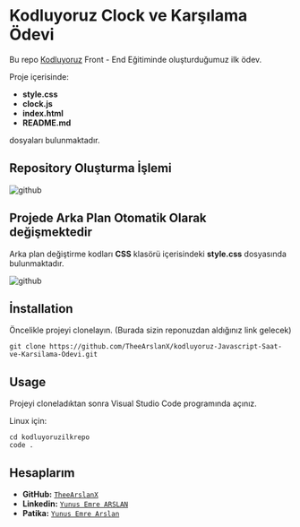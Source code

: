 # Kodluyoruz Clock ve Karşılama Ödevi

Bu repo [Kodluyoruz](https://www.kodluyoruz.org/) Front - End Eğitiminde oluşturduğumuz ilk ödev. 

Proje içerisinde:

- **style.css**
- **clock.js**
- **index.html**
- **README.md**

dosyaları bulunmaktadır.

## Repository Oluşturma İşlemi

![github](https://github.com/TheeArslanX/kodluyoruz-Javascript-Saat-ve-Karsilama-Odevi/blob/main/img/1.png)



## Projede Arka Plan Otomatik Olarak değişmektedir

Arka plan değiştirme kodları **CSS** klasörü içerisindeki **style.css** dosyasında bulunmaktadır.

![github](https://github.com/TheeArslanX/kodluyoruz-Javascript-Saat-ve-Karsilama-Odevi/blob/main/img/GIF.gif)



## İnstallation

Öncelikle projeyi clonelayın. (Burada sizin reponuzdan aldığınız link gelecek)

```
git clone https://github.com/TheeArslanX/kodluyoruz-Javascript-Saat-ve-Karsilama-Odevi.git
```



## Usage

Projeyi cloneladıktan sonra Visual Studio Code programında açınız.

Linux için:

```
cd kodluyoruzilkrepo
code .
```



## Hesaplarım

- **GitHub:** [`TheeArslanX`](https://github.com/TheeArslanX)
- **Linkedin:** [`Yunus Emre ARSLAN`](https://linkedin.com/in/yunusemrearslan1/)
- **Patika:** [`Yunus Emre Arslan`](https://app.patika.dev/theearslan)